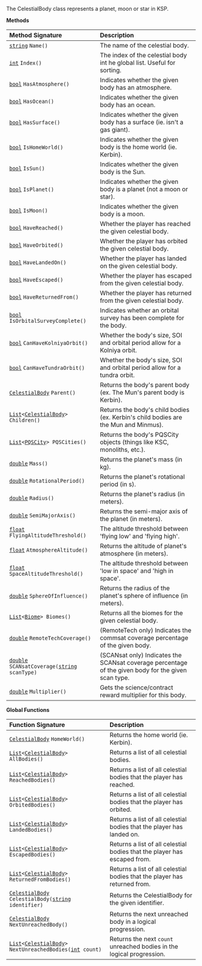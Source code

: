 The CelestialBody class represents a planet, moon or star in KSP.

**Methods**

| Method Signature | Description |
| :--- | :--- |
| [`string`](String-Type) `Name()` | The name of the celestial body. |
| [`int`](Numeric-Type) `Index()` | The index of the celestial body int he global list.  Useful for sorting. |
| [`bool`](Boolean-Type) `HasAtmosphere()` | Indicates whether the given body has an atmosphere. |
| [`bool`](Boolean-Type) `HasOcean()` | Indicates whether the given body has an ocean. |
| [`bool`](Boolean-Type) `HasSurface()` | Indicates whether the given body has a surface (ie. isn't a gas giant). |
| [`bool`](Boolean-Type) `IsHomeWorld()` | Indicates whether the given body is the home world (ie. Kerbin). |
| [`bool`](Boolean-Type) `IsSun()` | Indicates whether the given body is the Sun. |
| [`bool`](Boolean-Type) `IsPlanet()` | Indicates whether the given body is a planet (not a moon or star). |
| [`bool`](Boolean-Type) `IsMoon()` | Indicates whether the given body is a moon. |
| [`bool`](Boolean-Type) `HaveReached()` | Whether the player has reached the given celestial body. |
| [`bool`](Boolean-Type) `HaveOrbited()` | Whether the player has orbited the given celestial body. |
| [`bool`](Boolean-Type) `HaveLandedOn()` | Whether the player has landed on the given celestial body. |
| [`bool`](Boolean-Type) `HaveEscaped()` | Whether the player has escaped from the given celestial body. |
| [`bool`](Boolean-Type) `HaveReturnedFrom()` | Whether the player has returned from the given celestial body. |
| [`bool`](Boolean-Type) `IsOrbitalSurveyComplete()` | Indicates whether an orbital survey has been complete for the body. |
| [`bool`](Boolean-Type) `CanHaveKolniyaOrbit()` | Whether the body's size, SOI and orbital period allow for a Kolniya orbit. |
| [`bool`](Boolean-Type) `CanHaveTundraOrbit()` | Whether the body's size, SOI and orbital period allow for a tundra orbit. |
| [`CelestialBody`](CelestialBody-Type) `Parent()` | Returns the body's parent body (ex. The Mun's parent body is Kerbin). |
| [`List`](List-Type)`<`[`CelestialBody`](CelestialBody-Type)`> Children()` | Returns the body's child bodies (ex. Kerbin's child bodies are the Mun and Minmus). |
| [`List`](List-Type)`<`[`PQSCity`](PQSCity-Type)`> PQSCities()` | Returns the body's PQSCity objects (things like KSC, monoliths, etc.). |
| [`double`](Numeric-Type) `Mass()` | Returns the planet's mass (in kg). |
| [`double`](Numeric-Type) `RotationalPeriod()` | Returns the planet's rotational period (in s). |
| [`double`](Numeric-Type) `Radius()` | Returns the planet's radius (in meters). |
| [`double`](Numeric-Type) `SemiMajorAxis()` | Returns the semi-major axis of the planet (in meters). |
| [`float`](Numeric-Type) `FlyingAltitudeThreshold()` | The altitude threshold between 'flying low' and 'flying high'. |
| [`float`](Numeric-Type) `AtmosphereAltitude()` | Returns the altitude of planet's atmosphere (in meters). |
| [`float`](Numeric-Type) `SpaceAltitudeThreshold()` | The altitude threshold between 'low in space' and 'high in space'. |
| [`double`](Numeric-Type) `SphereOfInfluence()` | Returns the radius of the planet's sphere of influence (in meters). |
| [`List`](List-Type)`<`[`Biome`](Biome-Type)`> Biomes()` | Returns all the biomes for the given celestial body. |
| [`double`](Numeric-Type) `RemoteTechCoverage()` | (RemoteTech only) Indicates the commsat coverage percentage of the given body. |
| [`double`](Numeric-Type) `SCANsatCoverage(`[`string`](String-Type)` scanType)` | (SCANsat only) Indicates the SCANsat coverage percentage of the given body for the given scan type. |
| [`double`](Numeric-Type) `Multiplier()` | Gets the science/contract reward multiplier for this body. |

**Global Functions**

| Function Signature| Description |
| :--- | :--- |
| [`CelestialBody`](CelestialBody-Type) `HomeWorld()` | Returns the home world (ie. Kerbin). |
| [`List`](List-Type)`<`[`CelestialBody`](CelestialBody-Type)`> AllBodies()` | Returns a list of all celestial bodies. |
| [`List`](List-Type)`<`[`CelestialBody`](CelestialBody-Type)`> ReachedBodies()` | Returns a list of all celestial bodies that the player has reached. |
| [`List`](List-Type)`<`[`CelestialBody`](CelestialBody-Type)`> OrbitedBodies()` | Returns a list of all celestial bodies that the player has orbited. |
| [`List`](List-Type)`<`[`CelestialBody`](CelestialBody-Type)`> LandedBodies()` | Returns a list of all celestial bodies that the player has landed on. |
| [`List`](List-Type)`<`[`CelestialBody`](CelestialBody-Type)`> EscapedBodies()` | Returns a list of all celestial bodies that the player has escaped from. |
| [`List`](List-Type)`<`[`CelestialBody`](CelestialBody-Type)`> ReturnedFromBodies()` | Returns a list of all celestial bodies that the player has returned from. |
| [`CelestialBody`](CelestialBody-Type) `CelestialBody(`[`string`](String-Type)` identifier)` | Returns the CelestialBody for the given identifier. |
| [`CelestialBody`](CelestialBody-Type) `NextUnreachedBody()` | Returns the next unreached body in a logical progression. |
| [`List`](List-Type)`<`[`CelestialBody`](CelestialBody-Type)`> NextUnreachedBodies(`[`int`](Numeric-Type)` count)` | Returns the next `count` unreached bodies in the logical progression. |
